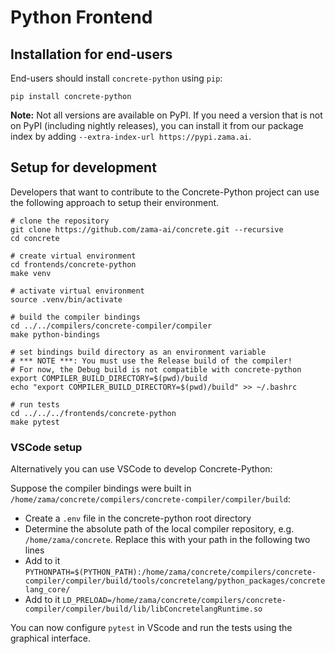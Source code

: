 # Python Frontend

## Installation for end-users

End-users should install `concrete-python` using `pip`:

```shell
pip install concrete-python
```

**Note:** Not all versions are available on PyPI. If you need a version that is not on PyPI (including nightly releases), you can install it from our package index by adding `--extra-index-url https://pypi.zama.ai`.

## Setup for development

Developers that want to contribute to the Concrete-Python project can use the following
approach to setup their environment.

```shell
# clone the repository
git clone https://github.com/zama-ai/concrete.git --recursive
cd concrete

# create virtual environment
cd frontends/concrete-python
make venv

# activate virtual environment
source .venv/bin/activate

# build the compiler bindings
cd ../../compilers/concrete-compiler/compiler
make python-bindings

# set bindings build directory as an environment variable
# *** NOTE ***: You must use the Release build of the compiler! 
# For now, the Debug build is not compatible with concrete-python
export COMPILER_BUILD_DIRECTORY=$(pwd)/build
echo "export COMPILER_BUILD_DIRECTORY=$(pwd)/build" >> ~/.bashrc

# run tests
cd ../../../frontends/concrete-python
make pytest
```

### VSCode setup

Alternatively you can use VSCode to develop Concrete-Python:

Suppose the compiler bindings were built in `/home/zama/concrete/compilers/concrete-compiler/compiler/build`:

- Create a `.env` file in the concrete-python root directory
- Determine the absolute path of the local compiler repository, e.g. `/home/zama/concrete`. Replace this with your 
path in the following two lines
- Add to it `PYTHONPATH=$(PYTHON_PATH):/home/zama/concrete/compilers/concrete-compiler/compiler/build/tools/concretelang/python_packages/concretelang_core/`
- Add to it `LD_PRELOAD=/home/zama/concrete/compilers/concrete-compiler/compiler/build/lib/libConcretelangRuntime.so`

You can now configure `pytest` in VScode and run the tests using the graphical interface.
